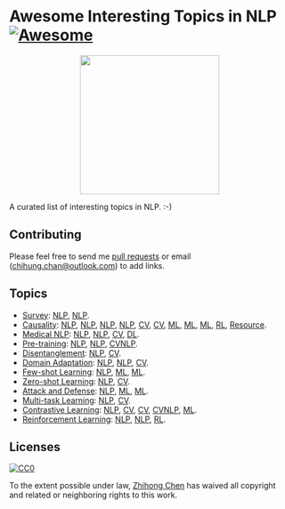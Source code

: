 # Awesome Interesting Topics in NLP[![Awesome](https://awesome.re/badge.svg)](https://awesome.re)

<p align="center">
  <img width="250" src="https://camo.githubusercontent.com/1131548cf666e1150ebd2a52f44776d539f06324/68747470733a2f2f63646e2e7261776769742e636f6d2f73696e647265736f726875732f617765736f6d652f6d61737465722f6d656469612f6c6f676f2e737667" "Awesome!">
</p>

A curated list of interesting topics in NLP. :-)

## Contributing
Please feel free to send me [pull requests](https://github.com/zhjohnchan/awesome-interesting-topics-in-nlp/pulls) or email (chihung.chan@outlook.com) to add links.

## Topics
 - [Survey](https://github.com/zhjohnchan/awesome-nlp-surveys):
 [NLP](https://github.com/zhjohnchan/awesome-nlp-surveys),
 [NLP](https://github.com/NiuTrans/ABigSurvey).
 - [Causality](https://github.com/zhjohnchan/awesome-causality-in-nlp):
 [NLP](https://github.com/zhjohnchan/awesome-causality-in-nlp),
 [NLP](https://github.com/causaltext/causal-text-papers),
 [NLP](https://github.com/fulifeng/Causal_Reading_Group),
 [NLP](https://github.com/zhijing-jin/Causality4NLP_Papers),
 [CV](https://github.com/wangzheng17/awesome-causal-vision),
 [CV](https://github.com/Wangt-CN/Awesome-Causality-in-CV),
 [ML](https://github.com/napsternxg/awesome-causality),
 [ML](https://github.com/rguo12/awesome-causality-algorithms),
 [ML](https://github.com/jvpoulos/causal-ml),
 [RL](https://github.com/debmandal/RL-Causality),
 [Resource](https://github.com/imirzadeh/awesome-causal-inference).
 - [Medical NLP](https://github.com/zhjohnchan/awesome-medical-nlp):
 [NLP](https://github.com/zhjohnchan/awesome-medical-nlp),
 [NLP](https://github.com/GanjinZero/awesome_Chinese_medical_NLP),
 [CV](https://github.com/xinario/awesome-gan-for-medical-imaging),
 [DL](https://github.com/Engineering-Course/Awesome-Medical-Research).
 - [Pre-training](https://github.com/zhjohnchan/awesome-pretraining-in-nlp):
[NLP](https://github.com/zhjohnchan/awesome-pretraining-in-nlp),
[NLP](https://github.com/thunlp/PLMpapers),
[CVNLP](https://github.com/yuewang-cuhk/awesome-vision-language-pretraining-papers).
 - [Disentanglement](https://github.com/zhjohnchan/awesome-disentanglement-in-nlp):
[NLP](https://github.com/zhjohnchan/awesome-disentanglement-in-nlp),
[CV](https://github.com/sootlasten/disentangled-representation-papers).
 - [Domain Adaptation](https://github.com/zhjohnchan/awesome-domain-adaptation-in-nlp):
[NLP](https://github.com/zhjohnchan/awesome-domain-adaptation-in-nlp),
[NLP](https://github.com/shizhediao/awesome-domain-adaptation-NLP),
[CV](https://github.com/zhaoxin94/awesome-domain-adaptation).
 - [Few-shot Learning](https://github.com/zhjohnchan/awesome-few-shot-learning-in-nlp):
[NLP](https://github.com/zhjohnchan/awesome-few-shot-learning-in-nlp),
[ML](https://github.com/Duan-JM/awesome-papers-fewshot),
[ML](https://github.com/floodsung/Meta-Learning-Papers).
 - [Zero-shot Learning](https://github.com/zhjohnchan/awesome-zero-shot-learning-in-nlp):
[NLP](https://github.com/zhjohnchan/awesome-zero-shot-learning-in-nlp),
[CV](https://github.com/sbharadwajj/awesome-zero-shot-learning).
 - [Attack and Defense](https://github.com/zhjohnchan/awesome-adversarial-attack-and-defense-in-nlp):
[NLP](https://github.com/zhjohnchan/awesome-adversarial-attack-and-defense-in-nlp),
[ML](https://github.com/nebula-beta/awesome-adversarial-deep-learning),
[ML](https://github.com/stratosphereips/awesome-ml-privacy-attacks).
 - [Multi-task Learning](https://github.com/zhjohnchan/awesome-multi-task-learning-in-nlp):
[NLP](https://github.com/zhjohnchan/awesome-multi-task-learning-in-nlp),
[CV](https://github.com/SimonVandenhende/Awesome-Multi-Task-Learning).
 - [Contrastive Learning](https://github.com/zhjohnchan/awesome-contrastive-learning-in-nlp):
[NLP](https://github.com/zhjohnchan/awesome-contrastive-learning-in-nlp),
[CV](https://github.com/asheeshcric/awesome-contrastive-self-supervised-learning),
[CV](https://github.com/coder-duibai/Contrastive-Learning-Papers-Codes),
[CVNLP](https://github.com/VainF/Awesome-Contrastive-Learning),
[ML](https://github.com/ContrastiveSR/Contrastive_Learning_Papers).
 - [Reinforcement Learning](https://github.com/zhjohnchan/awesome-reinforcement-learning-in-nlp):
[NLP](https://github.com/zhjohnchan/awesome-reinforcement-learning-in-nlp),
[NLP](https://github.com/adityathakker/awesome-rl-nlp),
[RL](https://github.com/aikorea/awesome-rl).

## Licenses

[![CC0](http://i.creativecommons.org/p/zero/1.0/88x31.png)](http://creativecommons.org/publicdomain/zero/1.0/)

To the extent possible under law, [Zhihong Chen](https://github.com/zhjohnchan) has waived all copyright and related or neighboring rights to this work.
